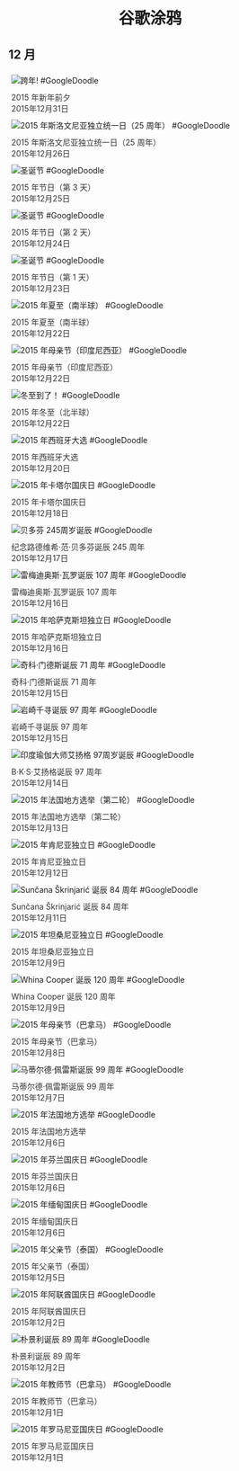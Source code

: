 
<h1 align="center"> 谷歌涂鸦 </h1>




## 12 月

<div class="image">


<img src="https://lh3.googleusercontent.com/73lUTREWNKjwSHv09Zk65aSUBrIqEUOjvNy3V-RCWj2WljJvqICccsjJTieFtuVAiBxz38igVSY3zKZlqe9Rups4ZOn1AfKlcQBW2_9u" alt="跨年! #GoogleDoodle" style="margin: 5px"/>
<div class="info" style="font-size: 14px; color:#333333; margin:5px"><div class="title">2015 年新年前夕</div><div class="date">2015年12月31日</div></div>

<img src="https://lh3.googleusercontent.com/BoVQSU4FFGRpY7_iyQccavlMYkqa-X_XcEH7fKomxROM1bAZERdLFoJVhMW3tDRGSzeqM-eUry-2QKNPOu6ha95_OObMGTbK5HBNZX4" alt="2015 年斯洛文尼亚独立统一日（25 周年） #GoogleDoodle" style="margin: 5px"/>
<div class="info" style="font-size: 14px; color:#333333; margin:5px"><div class="title">2015 年斯洛文尼亚独立统一日（25 周年）</div><div class="date">2015年12月26日</div></div>

<img src="https://lh3.googleusercontent.com/noOsoOicQvuuY1sUhbFsBQdGzYP8aJLYSuaQ9WiweZZNtymTFqqxG-ukdTPsGeRSfdoqt83jkWtPSKmiCX9S8EvSxNgjshkw2qnbwSiw" alt="圣诞节 #GoogleDoodle" style="margin: 5px"/>
<div class="info" style="font-size: 14px; color:#333333; margin:5px"><div class="title">2015 年节日（第 3 天）</div><div class="date">2015年12月25日</div></div>

<img src="https://lh3.googleusercontent.com/69wVOk05SPB3AfOkoeLjCkX8EimJHeTUVKZNLRPy3UXtDpeBEeM_NgpZ9DIrCO7sXb6PbG5SF0-PeWc6A9htv3OQ_A2D1aLTazGv3e4" alt="圣诞节 #GoogleDoodle" style="margin: 5px"/>
<div class="info" style="font-size: 14px; color:#333333; margin:5px"><div class="title">2015 年节日（第 2 天）</div><div class="date">2015年12月24日</div></div>

<img src="https://lh3.googleusercontent.com/ps9HX1zqjwEPwV3li4qm8Ix4phdPry21jqv3cdq5Ily-OR-ehZn4NSzh_2caCf8bL1y6WhNuUMKv33qWjEokvW06TlIrAVabJnrAMoRN" alt="圣诞节 #GoogleDoodle" style="margin: 5px"/>
<div class="info" style="font-size: 14px; color:#333333; margin:5px"><div class="title">2015 年节日（第 1 天）</div><div class="date">2015年12月23日</div></div>

<img src="https://lh3.googleusercontent.com/qJikJz1xSb0y9JAW2rPyz2e-_8XHtfKf4ihCeMPf_5C0OZ5Sco-OaxT6TomVC2mh8wvWSedOhUXxoO7bxbOIWW1h7lfPg7ta1uT-bdSL" alt="2015 年夏至（南半球） #GoogleDoodle" style="margin: 5px"/>
<div class="info" style="font-size: 14px; color:#333333; margin:5px"><div class="title">2015 年夏至（南半球）</div><div class="date">2015年12月22日</div></div>

<img src="https://lh3.googleusercontent.com/eiOf2gZwE3CTKSwM3YmMawFR90iGpTW9hYnO3j2Ns4mXMoUsQd_EL-2ceTv-ZoAxpX-NMWPL0Wm2AtC8KKlm7oXaWXn0F0OWNZ5jWcUy" alt="2015 年母亲节（印度尼西亚） #GoogleDoodle" style="margin: 5px"/>
<div class="info" style="font-size: 14px; color:#333333; margin:5px"><div class="title">2015 年母亲节（印度尼西亚）</div><div class="date">2015年12月22日</div></div>

<img src="https://lh3.googleusercontent.com/IjVb7VO5t797A3S5xl8wJ3ApiszqTTCtSSJFVIYpVUzHBAeILRIZcCcl9kt_n4sNEF5bi_C9Qww-HHtIW8g50tE7KUvRuX6mWb9jlnc" alt="冬至到了！ #GoogleDoodle" style="margin: 5px"/>
<div class="info" style="font-size: 14px; color:#333333; margin:5px"><div class="title">2015 年冬至（北半球）</div><div class="date">2015年12月22日</div></div>

<img src="https://lh3.googleusercontent.com/HGa5DfP7yXHvaDo2O1Zig37tDoEYcekoA79fNDvGibSjYqFx_ufsxGBoGFJIqWiDSu-5fy4RQ6-GBFBjI-DmzHSZypNJwT_CGqwddS68" alt="2015 年西班牙大选 #GoogleDoodle" style="margin: 5px"/>
<div class="info" style="font-size: 14px; color:#333333; margin:5px"><div class="title">2015 年西班牙大选</div><div class="date">2015年12月20日</div></div>

<img src="https://lh3.googleusercontent.com/wF74ZoYz-595vE_1NEBF_rUkZni_yjF6HizVAwFv6KhnYaGJiy1YJ2fW-QJtBPtJJGZ_tPpUbyRFVJ6kgneBbkgWhIF-69AhcvoraP5O" alt="2015 年卡塔尔国庆日 #GoogleDoodle" style="margin: 5px"/>
<div class="info" style="font-size: 14px; color:#333333; margin:5px"><div class="title">2015 年卡塔尔国庆日</div><div class="date">2015年12月18日</div></div>

<img src="https://lh3.googleusercontent.com/stgdsn1sP85nITDNKV2sz_nUpLNAZ9uNAePZrpJo2KLcl39wQWzVgD7U8ovT8yvHFDUF4EsISI7CjGYEC97N0wCakCpyW0NPMOQYnOxg" alt="贝多芬 245周岁诞辰 #GoogleDoodle" style="margin: 5px"/>
<div class="info" style="font-size: 14px; color:#333333; margin:5px"><div class="title">纪念路德维希·范·贝多芬诞辰 245 周年</div><div class="date">2015年12月17日</div></div>

<img src="https://lh3.googleusercontent.com/N7KrbmDd0J4jpu7Hzcug5JNozB-D8ePB8H4TBZLI3fZB-t3us1Vjsnqk0IZ1CNATHACMKta2O7dE3XNF2glCxO3h4WBS0VKaNMUpThA" alt="雷梅迪奥斯·瓦罗诞辰 107 周年 #GoogleDoodle" style="margin: 5px"/>
<div class="info" style="font-size: 14px; color:#333333; margin:5px"><div class="title">雷梅迪奥斯·瓦罗诞辰 107 周年</div><div class="date">2015年12月16日</div></div>

<img src="https://lh3.googleusercontent.com/Hf1iJ65LgM7vhxiwwg74aKadYl3yfXMRHh9uwxzQV54mDh5l3ZfGdwWYI_S1oA-5OT79UQD81Llyt4q1fGkon2_LggWLu3QEdpI_rXlr" alt="2015 年哈萨克斯坦独立日 #GoogleDoodle" style="margin: 5px"/>
<div class="info" style="font-size: 14px; color:#333333; margin:5px"><div class="title">2015 年哈萨克斯坦独立日</div><div class="date">2015年12月16日</div></div>

<img src="https://lh3.googleusercontent.com/4rKicD8GG9LlwcG-hoAucKnsHd-pRqvjppuxge0ghfG4MqtTLgfdEdYpBKCQK8-KxD0GcAZcoZ0wcVDILH-4gjiP1EPwTmFgu0FvWFQ" alt="奇科·门德斯诞辰 71 周年 #GoogleDoodle" style="margin: 5px"/>
<div class="info" style="font-size: 14px; color:#333333; margin:5px"><div class="title">奇科·门德斯诞辰 71 周年</div><div class="date">2015年12月15日</div></div>

<img src="https://lh3.googleusercontent.com/G609hflHW_dXpevBMH_25Dpd2Yi0k3HZpTzvn1paFo6jnaVCylLzjlfoQStV2zXqE_cO0nQHJX3-Q4Tc-RS51QD967xlpN7PWqTo8Q3h6w" alt="岩崎千寻诞辰 97 周年 #GoogleDoodle" style="margin: 5px"/>
<div class="info" style="font-size: 14px; color:#333333; margin:5px"><div class="title">岩崎千寻诞辰 97 周年</div><div class="date">2015年12月15日</div></div>

<img src="https://lh3.googleusercontent.com/PqHPPzWp7hALjElLNk95DOcIvlBYXy8BE4NPc1BYNDFyYm8QJdFmVMF2KFSg1dX0vzXpL8OYukeSH40UoKbplisucRhp0ZkuJLOnomWnlg" alt="印度瑜伽大师艾扬格 97周岁诞辰  #GoogleDoodle" style="margin: 5px"/>
<div class="info" style="font-size: 14px; color:#333333; margin:5px"><div class="title">B·K·S·艾扬格诞辰 97 周年</div><div class="date">2015年12月14日</div></div>

<img src="https://lh3.googleusercontent.com/p3GC_NbLNXww48aEn_mhWga2fjptU_T7erj2-IyX1QmZjlcGN6DylVSxLu3EHxuRQKu4TFljB837RGvhoJN95mEM3Rk4i3YiL9z53UQ" alt="2015 年法国地方选举（第二轮） #GoogleDoodle" style="margin: 5px"/>
<div class="info" style="font-size: 14px; color:#333333; margin:5px"><div class="title">2015 年法国地方选举（第二轮）</div><div class="date">2015年12月13日</div></div>

<img src="https://lh3.googleusercontent.com/toP0cpaoQ2rOBnzsXfdwy76Fe6w--KYQlYZEcGhgIZ3A8V3TGo9m2s9nduNWp_wo0EORtMGbL7rS6f2_3Dks0Wm9um-0yyuqFiLignYc" alt="2015 年肯尼亚独立日 #GoogleDoodle" style="margin: 5px"/>
<div class="info" style="font-size: 14px; color:#333333; margin:5px"><div class="title">2015 年肯尼亚独立日</div><div class="date">2015年12月12日</div></div>

<img src="https://lh3.googleusercontent.com/1MR8rU430AVPeUdML6hKeEzx4AVvGJw0nR6-SA3KnVIuL61nAVSsKP7rdj1Y7WP0GzOfjDlE31o1e52ZlxTTiMbZl31u7v9_nwhX53da" alt="Sunčana Škrinjarić 诞辰 84 周年 #GoogleDoodle" style="margin: 5px"/>
<div class="info" style="font-size: 14px; color:#333333; margin:5px"><div class="title">Sunčana Škrinjarić 诞辰 84 周年</div><div class="date">2015年12月11日</div></div>

<img src="https://lh3.googleusercontent.com/opeUbHQ2GcnO4egZL5ZWGtkuivs3ZLqp0auzsi5hQG9YL2irI6vYb37ZgSwn2PxrIRV2iut7-RsaSEJISgPFR5PkqGLfbg23NyUXNq27" alt="2015 年坦桑尼亚独立日 #GoogleDoodle" style="margin: 5px"/>
<div class="info" style="font-size: 14px; color:#333333; margin:5px"><div class="title">2015 年坦桑尼亚独立日</div><div class="date">2015年12月9日</div></div>

<img src="https://lh3.googleusercontent.com/fA82VgAyUpF-C7nsAX1tKDg8Pw7Y9aVCdlNn4JnW0JOvYtTl0fRiiJVPbRYoYzVaX4mxOHUF7VqpVqQZyLu7bKtuObnpHMi1yfdWkD1T" alt="Whina Cooper 诞辰 120 周年 #GoogleDoodle" style="margin: 5px"/>
<div class="info" style="font-size: 14px; color:#333333; margin:5px"><div class="title">Whina Cooper 诞辰 120 周年</div><div class="date">2015年12月9日</div></div>

<img src="https://lh3.googleusercontent.com/swHZmQThYDf_eN-y7MFwhGa2zP_K4qZmXXZ-hdetzCWl5pLbeedur_8z4VXle_2o3Db9U1iKlwXo73JDQgQP8XQ34zNVQYR893se5OvE" alt="2015 年母亲节（巴拿马） #GoogleDoodle" style="margin: 5px"/>
<div class="info" style="font-size: 14px; color:#333333; margin:5px"><div class="title">2015 年母亲节（巴拿马）</div><div class="date">2015年12月8日</div></div>

<img src="https://lh3.googleusercontent.com/xb5jEsLw06HG9qDpfLTgO3BWxxp9iIsLrjB-yA0Kxaw91txXHgC0Ep5ODw1EKQsEWsnLn5GC-4dljpvTNgsPFFGLn8gof8ySV3ISsMjsNg" alt="马蒂尔德·佩雷斯诞辰 99 周年 #GoogleDoodle" style="margin: 5px"/>
<div class="info" style="font-size: 14px; color:#333333; margin:5px"><div class="title">马蒂尔德·佩雷斯诞辰 99 周年</div><div class="date">2015年12月7日</div></div>

<img src="https://lh3.googleusercontent.com/ZLjdNSXXxMGlTQo6ZuZTPxieMv6E1_jOxt3DIdv7d-sRINuFpanXlSkjxeQFHtIvO6_jzC-gFiZ8kUIf-8KKza864v85MZID2ebdA0E" alt="2015 年法国地方选举 #GoogleDoodle" style="margin: 5px"/>
<div class="info" style="font-size: 14px; color:#333333; margin:5px"><div class="title">2015 年法国地方选举</div><div class="date">2015年12月6日</div></div>

<img src="https://lh3.googleusercontent.com/HJO6K9xBmF1TAFhaE8J0PJEn2VvOqlodpUQ6bg0U_t2t3280O7HNvsnbvib_PV7JWqk0SHZFXzz4C465c8gVHSki56N7mVLW4hkTZjX7" alt="2015 年芬兰国庆日 #GoogleDoodle" style="margin: 5px"/>
<div class="info" style="font-size: 14px; color:#333333; margin:5px"><div class="title">2015 年芬兰国庆日</div><div class="date">2015年12月6日</div></div>

<img src="https://lh3.googleusercontent.com/Nd6LMbdD5dWog47hOXhErm9DvuJn5iqH3y1p-l2-ST4Eg35LY1jcuy1H6v89UPUz4YSHlikiYMIa-7L1iMl5YbojLCUJBlPdTl--KJaX6g" alt="2015 年缅甸国庆日 #GoogleDoodle" style="margin: 5px"/>
<div class="info" style="font-size: 14px; color:#333333; margin:5px"><div class="title">2015 年缅甸国庆日</div><div class="date">2015年12月6日</div></div>

<img src="https://lh3.googleusercontent.com/fBNzYf-rmfFU9V98caumuX8q8bCpy9WhOI0gafr6ONWEvCaFii7x3xyrIJpmEDkXdU8IUV20ENYR9IAToAESNZ3b9WsV7VpfjrYRjNtO" alt="2015 年父亲节（泰国） #GoogleDoodle" style="margin: 5px"/>
<div class="info" style="font-size: 14px; color:#333333; margin:5px"><div class="title">2015 年父亲节（泰国）</div><div class="date">2015年12月5日</div></div>

<img src="https://lh3.googleusercontent.com/rOWMtKYDUfIyIDQP3rI_ucVB1kqLnBnCfIi89cEeXSXjRx-G7Rwm30dBzVkDQM9G4YGU5lQR0Ou1Ck1j5xkZ7KqyWOEClSzI6gZYBImD" alt="2015 年阿联酋国庆日 #GoogleDoodle" style="margin: 5px"/>
<div class="info" style="font-size: 14px; color:#333333; margin:5px"><div class="title">2015 年阿联酋国庆日</div><div class="date">2015年12月2日</div></div>

<img src="https://lh3.googleusercontent.com/VbGE6YHvVh3pxyxgo-Dq7UAKmfZclImrW5tLyOu8o3VKkrzPGTVLaXhd_PCdjR7IJiFUMPnBFP7UebPNc8cNwQO7GyPLgkhizYqyw9xY" alt="朴景利诞辰 89 周年 #GoogleDoodle" style="margin: 5px"/>
<div class="info" style="font-size: 14px; color:#333333; margin:5px"><div class="title">朴景利诞辰 89 周年</div><div class="date">2015年12月2日</div></div>

<img src="https://lh3.googleusercontent.com/XmJw59nHG8YaMRWa6ugzWKHcHHGLQmIcFuPD-bixMGM6hfw3DadPPd9d1y5UPD-E0uH6ybUacHI9S4JSfHOrOLtT6QiALGoWiuV7aOy2" alt="2015 年教师节（巴拿马） #GoogleDoodle" style="margin: 5px"/>
<div class="info" style="font-size: 14px; color:#333333; margin:5px"><div class="title">2015 年教师节（巴拿马）</div><div class="date">2015年12月1日</div></div>

<img src="https://lh3.googleusercontent.com/5OskOGjaRZ0v6hH26ojX8DwJ6uysRM-v5JWN-myuYkPvzvQkUfAGvYr409l1RaSds3G13WOComGng7_KZTvnrOxgaNSSBK6yGnGn2iE" alt="2015 年罗马尼亚国庆日 #GoogleDoodle" style="margin: 5px"/>
<div class="info" style="font-size: 14px; color:#333333; margin:5px"><div class="title">2015 年罗马尼亚国庆日</div><div class="date">2015年12月1日</div></div>

</div>








